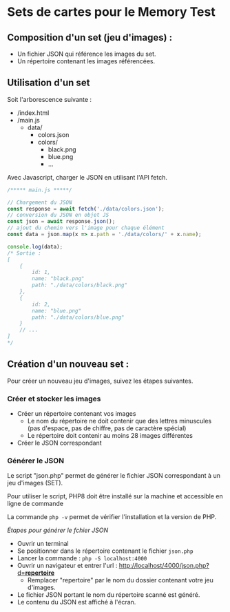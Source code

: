 # Sets de cartes pour le Memory Test

## Composition d'un set (jeu d'images) : 

- Un fichier JSON qui référence les images du set.
- Un répertoire contenant les images référencées.

## Utilisation d'un set

Soit l'arborescence suivante : 
- /index.html
- /main.js
    - data/
        - colors.json
        - colors/
            - black.png
            - blue.png
            - ...

Avec Javascript, charger le JSON en utilisant l'API fetch.

```js
/***** main.js *****/

// Chargement du JSON
const response = await fetch('./data/colors.json');
// conversion du JSON en objet JS 
const json = await response.json(); 
// ajout du chemin vers l'image pour chaque élément
const data = json.map(x => x.path = './data/colors/' + x.name);

console.log(data);
/* Sortie : 
[
    {
        id: 1,
        name: "black.png"
        path: "./data/colors/black.png"
    },
    {
        id: 2,
        name: "blue.png"
        path: "./data/colors/blue.png"
    }
    // ...
]
*/
```

## Création d'un nouveau set : 

Pour créer un nouveau jeu d'images, suivez les étapes suivantes.

### Créer et stocker les images 
- Créer un répertoire contenant vos images
    - Le nom du répertoire ne doit contenir que des lettres minuscules (pas d'espace, pas de chiffre, pas de caractère spécial)
    - Le répertoire doit contenir au moins 28 images différentes
- Créer le JSON correspondant

### Générer le JSON

Le script "json.php" permet de générer le fichier JSON correspondant à un jeu d'images (SET).

Pour utiliser le script, PHP8 doit être installé sur la machine et accessible en ligne de commande

La commande `php -v` permet de vérifier l'installation et la version de PHP.

*Étapes pour générer le fchier JSON*

- Ouvrir un terminal
- Se positionner dans le répertoire contenant le fichier `json.php`
- Lancer la commande : `php -S localhost:4000`
- Ouvrir un navigateur et entrer l'url : [http://localhost/4000/json.php?d=**repertoire**](http://localhost/4000/json.php?d=repertoire)
    - Remplacer "repertoire" par le nom du dossier contenant votre jeu d'images.
- Le fichier JSON portant le nom du répertoire scanné est généré.
- Le contenu du JSON est affiché à l'écran.
